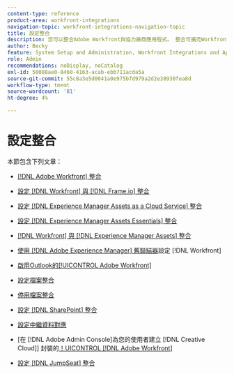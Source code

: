 ```yaml
---
content-type: reference
product-area: workfront-integrations
navigation-topic: workfront-integrations-navigation-topic
title: 設定整合
description: 您可以整合Adobe Workfront與協力廠商應用程式。 整合可擴充Workfront的公用程式，並根據貴組織的需求量身打造。
author: Becky
feature: System Setup and Administration, Workfront Integrations and Apps
role: Admin
recommendations: noDisplay, noCatalog
exl-id: 50088ae0-8460-4163-acab-ebb711acda5a
source-git-commit: 55c8a3e5d0041a0e975bfd979a2d2e38930fea8d
workflow-type: tm+mt
source-wordcount: '81'
ht-degree: 4%

---
```


# 設定整合

本節包含下列文章：

* [[!DNL Adobe Workfront] 整合](../../administration-and-setup/configure-integrations/workfront-integrations-1.md)
* [設定 [!DNL Workfront] 與 [!DNL Frame.io] 整合](/help/quicksilver/administration-and-setup/configure-integrations/configure-wf-and-frame.md)
* [設定 [!DNL Experience Manager Assets as a Cloud Service] 整合](../../administration-and-setup/configure-integrations/configure-aacs-integration.md)
* [設定 [!DNL Experience Manager Assets Essentials] 整合](../../documents/adobe-workfront-for-experience-manager-assets-essentials/setup-asset-essentials.md)
* [[!DNL Workfront] 與 [!DNL Experience Manager Assets] 整合](../../documents/workfront-and-experience-manager-integrations/wf-experience-manager-integrations.md)
* [使用 [!DNL Adobe Experience Manager] 舊聯結器](../../administration-and-setup/configure-integrations/configure-workfront-aem.md)設定 [!DNL Workfront] 
* [啟用Outlook的[!UICONTROL Adobe Workfront]](../../administration-and-setup/configure-integrations/enable-workfront-for-outlook.md)
* [設定檔案整合](../../administration-and-setup/configure-integrations/configure-document-integrations.md)
* [停用檔案整合](../../administration-and-setup/configure-integrations/disable-document-integrations.md)
* [設定 [!DNL SharePoint] 整合](../../administration-and-setup/configure-integrations/configure-sharepoint-integration.md)
* [設定中繼資料對應](../../administration-and-setup/configure-integrations/set-up-metadata-mapping.md)
* [在 [!DNL Adobe Admin Console]為您的使用者建立 [!DNL Creative Cloud]] 封裝的[！UICONTROL [!DNL Adobe Workfront] ](/help/quicksilver/administration-and-setup/configure-integrations/create-plugin-only-packages.md)

  <!--
  <li data-mc-conditions="QuicksilverOrClassic.Draft mode"><a href="../../administration-and-setup/configure-integrations/create-oauth-application.md" class="MCXref xref" xrefformat="{para}">Create OAuth2 applications for Workfront integrations</a> </li>
  -->

  <!--
  <li data-mc-conditions="QuicksilverOrClassic.Draft mode"><a href="../../administration-and-setup/configure-integrations/manage-custom-oauth2-apps.md" class="MCXref xref" xrefformat="{para}">View and manage custom OAuth2 applications</a> </li>
  -->

* [設定 [!DNL JumpSeat] 整合](/help/quicksilver/administration-and-setup/configure-integrations/configure-jumpseat.md)
